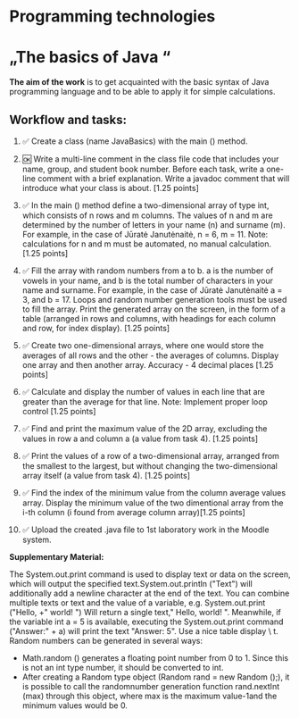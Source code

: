 # Programming technologies

# „The basics of Java “

**The aim of the work** is to get acquainted with the basic syntax of Java programming language and to be able to apply it for simple calculations.

## Workflow and tasks:

1. ✅ Create a class (name JavaBasics) with the main () method.

2. 🆗 Write a multi-line comment in the class file code that includes your name, group, and student book number. Before each task, write a one-line comment with a brief explanation. Write a javadoc comment that will introduce what your class is about. [1.25 points]<br>
  
3. ✅ In the main () method define a two-dimensional array of type int, which consists of n rows and m columns. The values of n and m are determined by the number of letters in your name (n) and surname (m). For example, in the case of Jūratė Janutėnaitė, n = 6, m = 11. Note: calculations for n and m must be automated, no manual calculation. [1.25 points]<br>
  
4. ✅ Fill the array with random numbers from a to b. a is the number of vowels in your name, and b is the total number of characters in your name and surname. For example, in the case of Jūratė Janutėnaitė a = 3, and b = 17. Loops and random number generation tools must be used to fill the array. Print the generated array on the screen, in the form of a table (arranged in rows and columns, with headings for each column and row, for index display). [1.25 points]<br>
  
5. ✅ Create two one-dimensional arrays, where one would store the averages of all rows and the other - the averages of columns. Display one array and then another array. Accuracy - 4 decimal places [1.25 points]<br>
   
6. ✅ Calculate and display the number of values in each line that are greater than the average for that line. Note: Implement proper loop control [1.25 points]<br>
   
7. ✅ Find and print the maximum value of the 2D array, excluding the values in row a and column a (a value from task 4). [1.25 points]<br>
   
8. ✅ Print the values of a row of a two-dimensional array, arranged from the smallest to the largest, but without changing the two-dimensional array itself (a value from task 4). [1.25 points]<br>
   
9. ✅ Find the index of the minimum value from the column average values array. Display the minimum value of the two dimentional array from the i-th column (i found from average column array)[1.25 points]<br>
  
10. ✅ Upload the created .java file to 1st laboratory work in the Moodle system.<br>



**Supplementary Material:**

The System.out.print command is used to display text or data on the screen, which will output the specified text.System.out.println ("Text") will additionally add a newline character at the end of the text. You can combine multiple texts or text and the value of a variable, e.g. System.out.print ("Hello, +" world! ") Will return a single text," Hello, world! ". Meanwhile, if the variable int a = 5 is available, executing the System.out.print command ("Answer:" + a) will print the text "Answer: 5". Use a nice table display \ t. Random numbers can be generated in several ways:
* Math.random () generates a floating point number from 0 to 1. Since this is not an int type number, it should be converted to int.
* After creating a Random type object (Random rand = new Random ();), it is possible to call the randomnumber generation function rand.nextInt (max) through this object, where max is the maximum value-1and the minimum values would be 0.
